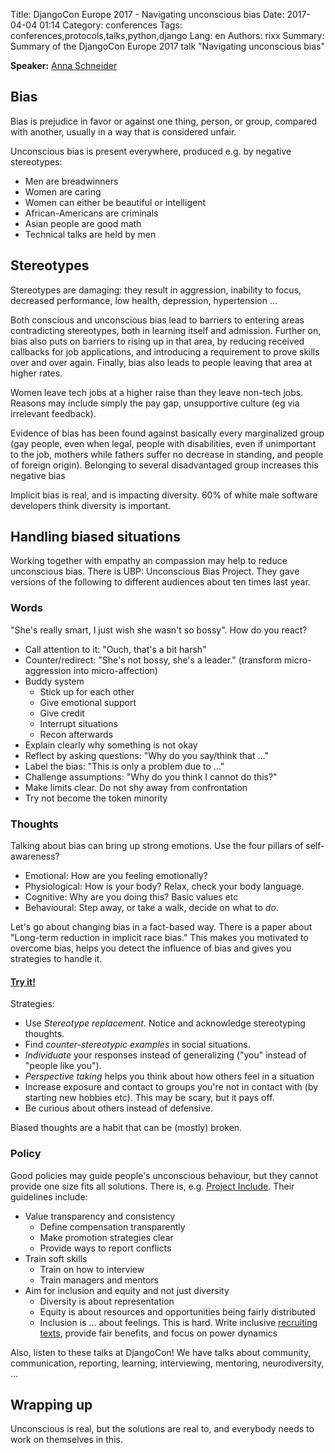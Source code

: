 Title: DjangoCon Europe 2017 - Navigating unconscious bias
Date:   2017-04-04 01:14
Category: conferences
Tags: conferences,protocols,talks,python,django
Lang: en
Authors: rixx
Summary: Summary of the DjangoCon Europe 2017 talk "Navigating unconscious bias"

**Speaker:** [Anna Schneider](https://twitter.com/windupanna)

## Bias

Bias is prejudice in favor or against one thing, person, or group, compared with another, usually in a way that is
considered unfair.

Unconscious bias is present everywhere, produced e.g. by negative stereotypes:

- Men are breadwinners
- Women are caring
- Women can either be beautiful or intelligent
- African-Americans are criminals
- Asian people are good math
- Technical talks are held by men

## Stereotypes

Stereotypes are damaging: they result in aggression, inability to focus, decreased performance, low health, depression,
hypertension …

Both conscious and unconscious bias lead to barriers to entering areas contradicting stereotypes, both in learning
itself and admission. Further on, bias also puts on barriers to rising up in that area, by reducing received callbacks
for job applications, and introducing a requirement to prove skills over and over again. Finally, bias also leads to
people leaving that area at higher rates.

Women leave tech jobs at a higher raise than they leave non-tech jobs. Reasons may include simply the pay gap,
unsupportive culture (eg via irrelevant feedback).

Evidence of bias has been found against basically every marginalized group (gay people, even when legal, people with disabilities,
even if unimportant to the job, mothers while fathers suffer no decrease in standing, and people of foreign origin).
Belonging to several disadvantaged group increases this negative bias

Implicit bias is real, and is impacting diversity.
60% of white male software developers think diversity is important.


## Handling biased situations

Working together with empathy an compassion may help to reduce unconscious bias. There is UBP: Unconscious Bias Project.
They gave versions of the following to different audiences about ten times last year.

### Words

"She's really smart, I just wish she wasn't so bossy". How do you react?

- Call attention to it: "Ouch, that's a bit harsh"
- Counter/redirect: "She's not bossy, she's a leader." (transform micro-aggression into micro-affection)
- Buddy system
    - Stick up for each other
    - Give emotional support
    - Give credit
    - Interrupt situations
    - Recon afterwards
- Explain clearly why something is not okay
- Reflect by asking questions: "Why do you say/think that …"
- Label the bias: "This is only a problem due to …"
- Challenge assumptions: "Why do you think I cannot do this?"
- Make limits clear. Do not shy away from confrontation
- Try not become the token minority

### Thoughts

Talking about bias can bring up strong emotions. Use the four pillars of self-awareness?

- Emotional: How are you feeling emotionally?
- Physiological: How is your body? Relax, check your body language.
- Cognitive: Why are you doing this? Basic values etc
- Behavioural: Step away, or take a walk, decide on what to *do*.

Let's go about changing bias in a fact-based way. There is a paper about "Long-term reduction in implicit race bias."
This makes you motivated to overcome bias, helps you detect the influence of bias and gives you strategies to handle
it. 

#### [Try it!](https://www.projectimplicit.net)

Strategies:

- Use *Stereotype replacement*. Notice and acknowledge stereotyping thoughts.
- Find *counter-stereotypic examples* in social situations.
- *Individuate* your responses instead of generalizing ("you" instead of "people like you").
- *Perspective taking* helps you think about how others feel in a situation
- Increase exposure and contact to groups you're not in contact with (by starting new hobbies etc). This may be
  scary, but it pays off.
- Be curious about others instead of defensive.

Biased thoughts are a habit that can be (mostly) broken.

### Policy

Good policies may guide people's unconscious behaviour, but they cannot provide one size fits all solutions.
There is, e.g. [Project Include](http://projectinclude.org). Their guidelines include:

- Value transparency and consistency
    - Define compensation transparently
    - Make promotion strategies clear
    - Provide ways to report conflicts
- Train soft skills
    - Train on how to interview
    - Train managers and mentors
- Aim for inclusion and equity and not just diversity
    - Diversity is about representation
    - Equity is about resources and opportunities being fairly distributed
    - Inclusion is … about feelings. This is hard. Write inclusive [recruiting texts](https://text.io), provide fair benefits, and focus on power dynamics

Also, listen to these talks at DjangoCon! We have talks about community, communication, reporting, learning,
interviewing, mentoring, neurodiversity, …

## Wrapping up

Unconscious is real, but the solutions are real to, and everybody needs to work on themselves in this.
